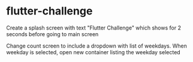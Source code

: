 # flutter-challenge

Create a splash screen with text "Flutter Challenge" which shows for 2 seconds before going to main screen

Change count screen to include a dropdown with list of weekdays. 
When weekday is selected, open new container listing the weekday selected
